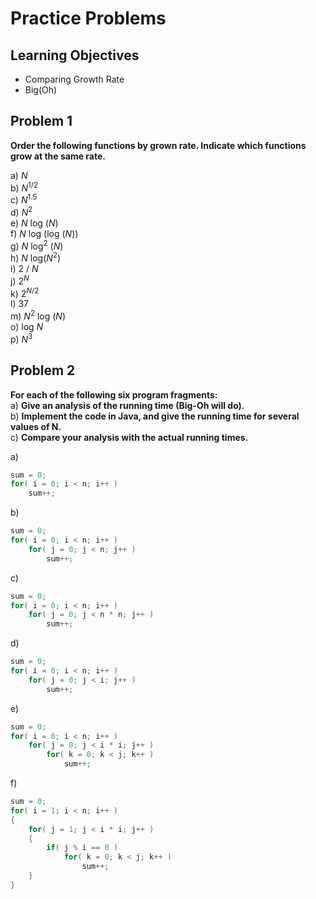 Practice Problems
========================

Learning Objectives
-------------------
- Comparing Growth Rate
- Big(Oh)


Problem 1
---------

**Order the following functions by grown rate. Indicate which functions grow at the same rate.**


a) *N*<br>
b) *N*<sup>1/2</sup><br>
c) *N*<sup>1.5</sup><br>
d) *N*<sup>2</sup><br>
e) *N* log (*N*)<br>
f) *N* log (log (*N*))<br>
g) *N* log<sup>2</sup> (*N*)<br>
h) *N* log(*N*<sup>2</sup>)<br>
i) 2 / *N*<br>
j) 2<sup>*N*</sup><br>
k) 2<sup>*N*/2</sup><br>
l) 37<br>
m) *N*<sup>2</sup> log (*N*)<br>
o) log *N*<br>
p) *N*<sup>3</sup><br>



Problem 2
---------

**For each of the following six program fragments:**<br>
a) **Give an analysis of the running time (Big-Oh will do).**<br>
b) **Implement the code in Java, and give the running time for several values of N.**<br>
c) **Compare your analysis with the actual running times.**



a)
```java
sum = 0;
for( i = 0; i < n; i++ )
	sum++;
```

b)
```java
sum = 0;
for( i = 0; i < n; i++ )
	for( j = 0; j < n; j++ )
		sum++;
```

c)
```java
sum = 0;
for( i = 0; i < n; i++ )
	for( j = 0; j < n * n; j++ )
		sum++;
```

d)
```java
sum = 0;
for( i = 0; i < n; i++ )
	for( j = 0; j < i; j++ )
		sum++;
```

e)
```java
sum = 0;
for( i = 0; i < n; i++ )
	for( j = 0; j < i * i; j++ )
		for( k = 0; k < j; k++ )
			sum++;
```

f)
```java
sum = 0;
for( i = 1; i < n; i++ )
{
	for( j = 1; j < i * i; j++ )
	{
		if( j % i == 0 )
			for( k = 0; k < j; k++ )
				sum++;
	}
}
```
